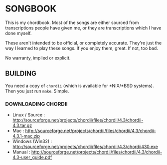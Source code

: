 # SONGBOOK

This is my chordbook. Most of the songs are either sourced from transcriptions
people have given me, or they are transcriptions which I have done myself.

These aren't intended to be official, or completely accurate. They're just the
way I learned to play these songs. If you enjoy them, great. If not, too bad.

No warranty, implied or explicit.

## BUILDING

You need a copy of ```chordii``` (which is available for *NIX/*BSD systems).
Then you just run ```make```. Simple.

### DOWNLOADING CHORDII

* Linux / Source : http://sourceforge.net/projects/chordii/files/chordii/4.3/chordii-4.3.tar.gz
* Mac : http://sourceforge.net/projects/chordii/files/chordii/4.3/chordii-4.3.1-mac.zip
* Windows (Win32) : http://sourceforge.net/projects/chordii/files/chordii/4.3/chordii430.exe
* Manual : http://sourceforge.net/projects/chordii/files/chordii/4.3/chordii-4.3-user_guide.pdf

